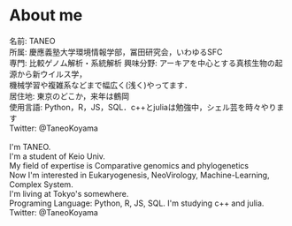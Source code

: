 # About me
名前: TANEO<br>
所属: 慶應義塾大学環境情報学部，冨田研究会，いわゆるSFC<br>
専門: 比較ゲノム解析・系統解析
興味分野: アーキアを中心とする真核生物の起源から新ウイルス学，<br>機械学習や複雑系などまで幅広く(浅く)やってます．<br>
居住地: 東京のどこか，来年は鶴岡<br>
使用言語: Python，R，JS，SQL．c++とjuliaは勉強中，シェル芸を時々やります<br>
Twitter: @TaneoKoyama<br>
<br>
I'm TANEO.<br>
I'm a student of Keio Univ.<br>
My field of expertise is Comparative genomics and phylogenetics<br>
Now I'm interested in Eukaryogenesis, NeoVirology, Machine-Learning, Complex System.<br>
I'm living at Tokyo's somewhere.<br>
Programing Language: Python, R, JS, SQL. I'm studying c++ and julia.<br>
Twitter: @TaneoKoyama<br>
